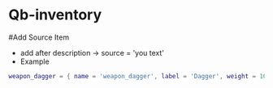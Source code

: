 # Qb-inventory

#Add Source Item
* add after description ->  source = 'you text'
* Example
```lua
weapon_dagger = { name = 'weapon_dagger', label = 'Dagger', weight = 1000, type = 'weapon', ammotype = nil, image = 'weapon_dagger.png', unique = true, useable = false, description = 'A short knife with a pointed and edged blade, used as a weapon',source = 'buy from shop Incity' },
```
